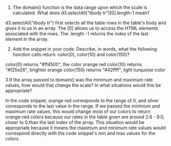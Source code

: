 1. The domain() function is the data range upon which the scale is calculated. What does d3.selectAll("tbody tr")[0].length-1 mean?

d3.selectAll("tbody tr") first selects all the table rows in the table's body and gives it to us in an array. The [0] allows us to access the HTML elements associated with the rows. The .length -1 returns the index of the last element in the array.  

2. Add the snippet in your code. Describe, in words, what the following function calls return: color(0), color(10) and color(150)?

color(0) returns "#ff4500", the color orange red
color(10) returns "#f25e26", brighter orange
color(150) returns "#42ffff", light turquoise color


3.If the array passed to domain() was the minimum and maximum rate values, how would that change the scale? In what situations would this be appropriate?

In the code snippet, orange red corresponds to the range of 0, and silver corresponds to the last value in the range. If we passed the minimum and maximum rate values, this would change most of our colors to return orange-red colors because our rates in the table given are around 2.6 - 9.0, closer to 0 than the last index of the array. This situation would be appropriate because it means the maximum and minimum rate values would correspond directly with the code snippet's min and max values for the colors. 
